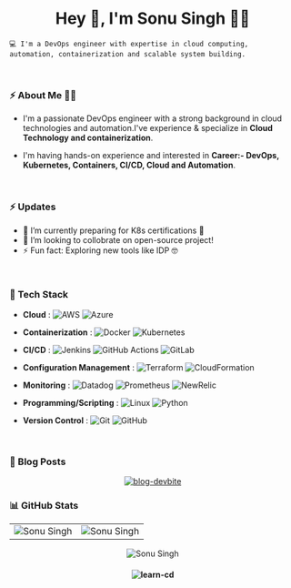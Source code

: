 
<h1 align="center">Hey 👋, I'm Sonu Singh 👨‍💻</h1>

    💻 I'm a DevOps engineer with expertise in cloud computing, automation, containerization and scalable system building.

<br>

### ⚡ About Me 👩‍💻

- I'm a passionate DevOps engineer with a strong background in cloud technologies and automation.I've experience & specialize in **Cloud Technology and containerization**.

- I'm having hands-on experience and interested in **Career:- DevOps, Kubernetes, Containers, CI/CD, Cloud and Automation**.

<br>

### ⚡ Updates

- 🌱 I’m currently preparing for K8s certifications 🔭<br/>
- 👯 I’m looking to collobrate on open-source project!<br/>
- ⚡ Fun fact: Exploring new tools like IDP 🤓<br/>

<br>

### 💼 Tech Stack 

- **Cloud** :   ![AWS](https://img.shields.io/badge/Amazon_AWS-FF9900?style=flat-square&logo=amazonaws&logoColor=white) ![Azure](https://img.shields.io/badge/azure-%230072C6?style=flat-square&logo=microsoftazure&logoColor=white&color=blue) 
- **Containerization**  :   ![Docker](https://img.shields.io/badge/docker-%230db7ed.svg?style=flat-square&logo=docker&logoColor=white&labelColor=yellow&color=blue)  ![Kubernetes](https://img.shields.io/badge/kubernetes-%23326ce5.svg?style=flat-square&logo=kubernetes&logoColor=white&labelColor=yellow)
- **CI/CD** :   ![Jenkins](https://img.shields.io/badge/Jenkins-D24939?style=flat-square&logo=Jenkins&logoColor=white&labelColor=yellow)
 ![GitHub Actions](https://img.shields.io/badge/-Github_Actions-2088FF?style=flat-square&logo=github-actions&logoColor=white&labelColor=yellow)
 ![GitLab](https://img.shields.io/badge/GitLab-330F63?style=flat-square&logo=gitlab&logoColor=white&labelColor=yellow)
- **Configuration Management**  :   ![Terraform](https://img.shields.io/badge/terraform-%235835CC.svg?style=flat-square&logo=terraform&logoColor=white&labelColor=yellow)
 ![CloudFormation](https://img.shields.io/badge/AWS-%2523FF9900?style=flat-square&label=CloudFormation&logo=Cloudormation&logoColor=white&labelColor=yellow&color=blue)

- **Monitoring**    :  ![Datadog](https://img.shields.io/badge/datadog-%23632CA6.svg?style=flat-square&logo=datadog&logoColor=white&labelColor=yellow) ![Prometheus](https://img.shields.io/badge/Prometheus-E6522C?style=flat-square&logo=Prometheus&logoColor=white&labelColor=yellow) ![NewRelic](https://img.shields.io/badge/NewRelic-E6522C?style=flat-square&logo=NewRelic&logoColor=white&labelColor=yellow&color=blue)
- **Programming/Scripting**    :   ![Linux](https://img.shields.io/badge/Linux-FCC624?style=flat-square&logo=linux&logoColor=black&labelColor=yellow&color=red)
  ![Python](https://img.shields.io/badge/-Python-000?style=flat-square&logo=python&logoColor=white&labelColor=yellow&color=blue)  
- **Version Control**    :    ![Git](https://img.shields.io/badge/GIT-E44C30?style=flat-square&logo=git&logoColor=white&labelColor=yellow)    ![GitHub](https://img.shields.io/badge/GitHub-100000?style=flat-square&logo=github&logoColor=white&labelColor=yellow&color=blue)


<br>

### 📕 Blog Posts

<p align="center">
<a href="https://devbite.hashnode.dev/"><img title="blog-devbite" src="https://img.shields.io/badge/Hashnode-2962FF?style=for-the-badge&logo=hashnode&logoColor=white"/></a>


<br>

### 📊 GitHub Stats

<!-- ![GitHub Stats](https://github-readme-stats.vercel.app/api?username=learn-cd&show_icons=true&include_all_commits=true&count_private=true&theme=radical)

### 📊 Language Stats
![Language Stats](https://github-readme-stats.vercel.app/api/top-langs/?username=learn-cd&show_icons=true&theme=radical) -->


<table>
  <tr>
   
<td><img src="https://github-readme-stats.vercel.app/api?username=learn-cd&show_icons=true&include_all_commits=true&count_private=true&theme=radical" alt="Sonu Singh" />
    <td><img src="https://github-readme-stats.vercel.app/api/top-langs/?username=learn-cd&show_icons=true&theme=radical" alt="Sonu Singh" /></td>
  </tr>
</table>

<div align="center">
<p><img align="center" src="https://github-readme-streak-stats.herokuapp.com/?user=learn-cd&theme=dark" alt="Sonu Singh" /></p>
  </div>



<!-- <table>
  <tr>
   
<td><img src="https://github-readme-stats.vercel.app/api?username=learn-cd&include_all_commits=true&count_private=true&show_icons=true&line_height=20&title_color=7A7ADB&icon_color=2234AE&text_color=D3D3D3&bg_color=0,000000,130F40" alt="Sonu Singh" />
    <td><img src="https://github-readme-stats.vercel.app/api/top-langs?username=learn-cd&show_icons=true&locale=en&layout=compact&title_color=7A7ADB&icon_color=2234AE&text_color=D3D3D3&bg_color=0,000000,130F40" alt="Sonu Singh" /></td>
  </tr>
</table>

<div align="center">
<p><img align="center" src="https://github-readme-streak-stats.herokuapp.com/?user=learn-cd&theme=dark" alt="Sonu Singh" /></p>
  </div> -->

#### <p align="center"> <img src="https://komarev.com/ghpvc/?username=learn-cd&label=Profile%20views&color=0e75b6&style=flat" alt="learn-cd" /> </p>